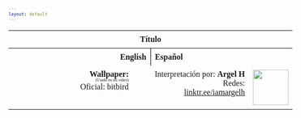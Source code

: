 ```yaml
---
layout: default
---
```

<html>
   <!-- VARIABLES -->
   <script>
      //
      //CANCION
      var cancion = "AJR - The Dumb Song";
      //
      //WALLPAPER
      var titulo = "Artstation";
      var texto = "Yun Yin";
      var wfuente = "";
      //
      //PISTAS
      var vocals = "";
      var instrumental = "";
      //
      //ARTISTA 1
      var artist = "AJR";
      var tidal = "a";
      var spotify = "";
      var instagram = "";
      var twitter = "";
      var soundcloud = "";
      var website = "";
      var facebook = "";
      var youtube = "";
      var discord = "";
      //
      //ARTISTA 2
      var artist2 = "";
      var tidal2 = "";
      var spotify2 = "";
      var instagram2 = "";
      var twitter2 = "";
      var soundcloud2 = "";
      var website2 = "";
      var facebook2 = "";
      var youtube2 = "";
      var discord2 = "";
      //
      //ARTISTA 3
      var artist3 = "";
      var tidal3 = "";
      var spotify3 = "";
      var instagram3 = "";
      var twitter3 = "";
      var soundcloud3 = "";
      var website3 = "";
      var facebook3 = "";
      var youtube3 = "";
      var discord3 = "";
      //
   </script>
   <!-- ESTILOS -->
   <head>
      <style>
         body {
            font-family: "Times New Roman", Times, serif;
            font-size: 62.5%;
            width: 100%;
        }
        table {
            border-collapse: collapse;
            font-size: 1rem;
            width: 120ch;
        }
        th,td {
            padding: 8px;
        }
        tr td:first-child {
        text-align: right;
        }
        tr td:nth-child(2) {
        text-align: left;
        }
        .titulo {
            text-align: center;
        }
        .ingles {
            text-align: right;
            width: 50%;
        }
         .espanol {
         text-align: left;
         width: 50%;
         }
         .borde-derecho {
         border-right: 1px solid black;
         }
         .mitad-tamano {
         font-size: 50%;
         display: block;
         margin-top: -2px;
         margin-bottom: 0px;
         }
         .top-align {
         vertical-align: top;
         }
         .align-left{
            text-align: left;
         }
         .mid-align {
         vertical-align: middle;
         }
         .tab { 
            display:inline-block; 
            margin-left: 1.5rem; 
        }
      </style>
   </head>
   <!-- CUERPO CON LA TABLA -->
   <body>
      <table>
         <tr>
            <th colspan="4" class="titulo">Título</th>
         </tr>
         <tr>
            <th colspan="2" class="ingles borde-derecho">English</th>
            <th colspan="2" class="espanol">Español</th>
         </tr>
           <!-- INSERTE AQUI LA LETRA <th colspan="2"> -->
         <tr>
            <td class="top-align align-left"><span id="spanWallpaper"><b>Wallpaper:</b><span class="mitad-tamano">(Usado en mi
               video)</span><span id="FuenteW1">Oficial: bitbird</span></span>
            </td>
            <td class="top-align" style="text-align: left;"><span id="UrlsArtista1"></span></td>
            <td class="top-align" style="text-align: right;">Interpretación por: <b>Argel H</b><br>Redes:<br><a
               href="https://linktr.ee/iamargelh">linktr.ee/iamargelh</a></td>
            <td class="mid-align align-left"><img src="/resources/g6qk73.gif" width="70ch"></td>
         </tr>
      </table>
      <!-- INFIERNO DE LOS SCIRPT -->
      <script>
         var tituloc = document.querySelector(".titulo");
         tituloc.textContent = cancion;
         tituloc.style.textAlign = "center";
         var fuenteW1 = document.getElementById("FuenteW1");
         fuenteW1.innerHTML = titulo + ": ";
         var enlace = document.createElement("a");
         if (wfuente) {
             enlace.href = wfuente;
         }
         enlace.textContent = texto;
         enlace.style.fontStyle = "italic";
         fuenteW1.appendChild(enlace);
         if (vocals || instrumental) {
             var spanWallpaper = document.getElementById("spanWallpaper");
             spanWallpaper.appendChild(document.createElement("br"));
             var audiosSpan = document.createElement("span");
             audiosSpan.innerHTML = "<strong>Audios:</strong>";
             spanWallpaper.parentNode.insertBefore(audiosSpan, spanWallpaper.nextSibling);
             var extractedText = document.createElement("span");
             extractedText.textContent = "(Extraídos de la canción)";
             extractedText.style.fontSize = "50%";
             extractedText.style.display = "block";
             extractedText.style.marginTop = "-2px";
             extractedText.style.marginBottom = "0px";
             audiosSpan.appendChild(extractedText);
             if (vocals) {
                 var vocalsLink = document.createElement("a");
                 vocalsLink.href = vocals;
                 vocalsLink.textContent = "Acapella";
                 audiosSpan.appendChild(vocalsLink);
                 audiosSpan.appendChild(document.createElement("br"));
             }
             if (instrumental) {
                 var instrumentalLink = document.createElement("a");
                 instrumentalLink.href = instrumental;
                 instrumentalLink.textContent = "Instrumental";
                 audiosSpan.appendChild(instrumentalLink);
             }
         }
      </script>
      <script>
         var celdaUrlsArtista1 = document.getElementById("UrlsArtista1");
         var artistName = document.createElement("strong");
         artistName.textContent = artist + ":";
         celdaUrlsArtista1.appendChild(artistName);
         celdaUrlsArtista1.appendChild(document.createElement("br")); // AÑADE UN SALTO DE LINEA DESPUES DEL ARTISTA
         if (tidal) {
             var enlaceTidal = document.createElement("a");
             enlaceTidal.href = tidal;
             enlaceTidal.textContent = "Tidal";
             celdaUrlsArtista1.appendChild(enlaceTidal);
             celdaUrlsArtista1.appendChild(document.createElement("br"));
         }
         if (spotify) {
             var UrlsArtista1potify = document.createElement("a");
             UrlsArtista1potify.href = spotify;
             UrlsArtista1potify.textContent = "Spotify";
             celdaUrlsArtista1.appendChild(UrlsArtista1potify);
             celdaUrlsArtista1.appendChild(document.createElement("br"));
         }
         if (soundcloud) {
             var UrlsArtista1oundCloud = document.createElement("a");
             UrlsArtista1oundCloud.href = soundcloud;
             UrlsArtista1oundCloud.textContent = "SoundCloud";
             celdaUrlsArtista1.appendChild(UrlsArtista1oundCloud);
             celdaUrlsArtista1.appendChild(document.createElement("br"));
         }
         if (youtube) {
             var enlaceYouTube = document.createElement("a");
             enlaceYouTube.href = youtube;
             enlaceYouTube.textContent = "YouTube";
             celdaUrlsArtista1.appendChild(enlaceYouTube);
             celdaUrlsArtista1.appendChild(document.createElement("br"));
         }
         if (website) {
             var enlaceWebsite = document.createElement("a");
             enlaceWebsite.href = website;
             enlaceWebsite.textContent = "Website";
             celdaUrlsArtista1.appendChild(enlaceWebsite);
             celdaUrlsArtista1.appendChild(document.createElement("br"));
         }
         if (discord) {
             var enlacediscord = document.createElement("a");
             enlacediscord.href = discord;
             enlacediscord.textContent = "Discord";
             celdaUrlsArtista1.appendChild(enlacediscord);
             celdaUrlsArtista1.appendChild(document.createElement("br"));
         }
         if (instagram) {
             var enlaceInstagram = document.createElement("a");
             enlaceInstagram.href = instagram;
             enlaceInstagram.textContent = "Instagram";
             celdaUrlsArtista1.appendChild(enlaceInstagram);
             celdaUrlsArtista1.appendChild(document.createElement("br"));
         }
         if (facebook) {
             var enlaceFacebook = document.createElement("a");
             enlaceFacebook.href = facebook;
             enlaceFacebook.textContent = "Facebook";
             celdaUrlsArtista1.appendChild(enlaceFacebook);
             celdaUrlsArtista1.appendChild(document.createElement("br"));
         }
         if (twitter) {
             var enlacetwitter = document.createElement("a");
             enlacetwitter.href = twitter;
             enlacetwitter.textContent = "Twitter";
             celdaUrlsArtista1.appendChild(enlacetwitter);
         }
      </script>
      <script>
         if (artist2) {
             var celdaUrlsArtista1 = document.getElementById("UrlsArtista1");
             celdaUrlsArtista1.appendChild(document.createElement("br"));
             celdaUrlsArtista1.appendChild(document.createElement("br"));
             var celdaUrlsArtista2 = document.createElement("span");
             celdaUrlsArtista2.id = "UrlsArtista2";
             celdaUrlsArtista1.parentNode.insertBefore(celdaUrlsArtista2, celdaUrlsArtista1.nextSibling);
             var artistName2 = document.createElement("strong");
             artistName2.textContent = artist2 + ":";
             celdaUrlsArtista2.appendChild(artistName2);
             celdaUrlsArtista2.appendChild(document.createElement("br"));
             if (tidal2) {
                 var enlaceTidal = document.createElement("a");
                 enlaceTidal.href = tidal2;
                 enlaceTidal.textContent = "Tidal";
                 celdaUrlsArtista2.appendChild(enlaceTidal);
                 celdaUrlsArtista2.appendChild(document.createElement("br"));
             }
             if (spotify2) {
                 var UrlsArtista1potify = document.createElement("a");
                 UrlsArtista1potify.href = spotify2;
                 UrlsArtista1potify.textContent = "Spotify";
                 celdaUrlsArtista2.appendChild(UrlsArtista1potify);
                 celdaUrlsArtista2.appendChild(document.createElement("br"));
             }
             if (soundcloud2) {
                 var UrlsArtista1oundCloud = document.createElement("a");
                 UrlsArtista1oundCloud.href = soundcloud2;
                 UrlsArtista1oundCloud.textContent = "SoundCloud";
                 celdaUrlsArtista2.appendChild(UrlsArtista1oundCloud);
                 celdaUrlsArtista2.appendChild(document.createElement("br"));
             }
             if (youtube2) {
                 var enlaceYouTube = document.createElement("a");
                 enlaceYouTube.href = youtube2;
                 enlaceYouTube.textContent = "YouTube";
                 celdaUrlsArtista2.appendChild(enlaceYouTube);
                 celdaUrlsArtista2.appendChild(document.createElement("br"));
             }
             if (website2) {
                 var enlaceWebsite = document.createElement("a");
                 enlaceWebsite.href = website;
                 enlaceWebsite.textContent = "Website";
                 celdaUrlsArtista2.appendChild(enlaceWebsite);
                 celdaUrlsArtista2.appendChild(document.createElement("br"));
             }
             if (discord2) {
                 var enlacediscord = document.createElement("a");
                 enlacediscord.href = discord2;
                 enlacediscord.textContent = "Discord";
                 celdaUrlsArtista2.appendChild(enlacediscord);
                 celdaUrlsArtista2.appendChild(document.createElement("br"));
             }
             if (instagram) {
                 var enlaceInstagram = document.createElement("a");
                 enlaceInstagram.href = instagram;
                 enlaceInstagram.textContent = "Instagram";
                 celdaUrlsArtista2.appendChild(enlaceInstagram);
                 celdaUrlsArtista2.appendChild(document.createElement("br"));
             }
             if (facebook2) {
                 var enlaceFacebook = document.createElement("a");
                 enlaceFacebook.href = facebook2;
                 enlaceFacebook.textContent = "Facebook";
                 celdaUrlsArtista2.appendChild(enlaceFacebook);
                 celdaUrlsArtista2.appendChild(document.createElement("br"));
             }
             if (twitter2) {
                 var enlacetwitter = document.createElement("a");
                 enlacetwitter.href = twitter2;
                 enlacetwitter.textContent = "Twitter";
                 celdaUrlsArtista2.appendChild(enlacetwitter);
             }
         }
      </script>
      <script>
         if (artist3) {
             var celdaUrlsArtista2 = document.getElementById("UrlsArtista2");
             celdaUrlsArtista2.appendChild(document.createElement("br"));
             celdaUrlsArtista2.appendChild(document.createElement("br"));
             var celdaUrlsArtista3 = document.createElement("span");
             celdaUrlsArtista3.id = "UrlsArtista3";
             celdaUrlsArtista2.parentNode.insertBefore(celdaUrlsArtista3, celdaUrlsArtista2.nextSibling);
             var artistName3 = document.createElement("strong");
             artistName3.textContent = artist3 + ":";
             celdaUrlsArtista3.appendChild(artistName3);
             celdaUrlsArtista3.appendChild(document.createElement("br"));
             if (tidal3) {
                 var enlaceTidal = document.createElement("a");
                 enlaceTidal.href = tidal3;
                 enlaceTidal.textContent = "Tidal";
                 celdaUrlsArtista3.appendChild(enlaceTidal);
                 celdaUrlsArtista3.appendChild(document.createElement("br"));
             }
             if (spotify3) {
                 var UrlsArtista1potify = document.createElement("a");
                 UrlsArtista1potify.href = spotify3;
                 UrlsArtista1potify.textContent = "Spotify";
                 celdaUrlsArtista3.appendChild(UrlsArtista1potify);
                 celdaUrlsArtista3.appendChild(document.createElement("br"));
             }
             if (soundcloud3) {
                 var UrlsArtista1oundCloud = document.createElement("a");
                 UrlsArtista1oundCloud.href = soundcloud;
                 UrlsArtista1oundCloud.textContent = "SoundCloud";
                 celdaUrlsArtista3.appendChild(UrlsArtista1oundCloud);
                 celdaUrlsArtista3.appendChild(document.createElement("br"));
             }
             if (youtube) {
                 var enlaceYouTube = document.createElement("a");
                 enlaceYouTube.href = youtube;
                 enlaceYouTube.textContent = "YouTube";
                 celdaUrlsArtista3.appendChild(enlaceYouTube);
                 celdaUrlsArtista3.appendChild(document.createElement("br"));
             }
             if (website3) {
                 var enlaceWebsite = document.createElement("a");
                 enlaceWebsite.href = website3;
                 enlaceWebsite.textContent = "Website";
                 celdaUrlsArtista3.appendChild(enlaceWebsite);
                 celdaUrlsArtista3.appendChild(document.createElement("br"));
             }
             if (discord3) {
                 var enlacediscord = document.createElement("a");
                 enlacediscord.href = discord3;
                 enlacediscord.textContent = "Discord";
                 celdaUrlsArtista3.appendChild(enlacediscord);
                 celdaUrlsArtista3.appendChild(document.createElement("br"));
             }
             if (instagram3) {
                 var enlaceInstagram = document.createElement("a");
                 enlaceInstagram.href = instagram3;
                 enlaceInstagram.textContent = "Instagram";
                 celdaUrlsArtista3.appendChild(enlaceInstagram);
                 celdaUrlsArtista3.appendChild(document.createElement("br"));
             }
             if (facebook3) {
                 var enlaceFacebook = document.createElement("a");
                 enlaceFacebook.href = facebook3;
                 enlaceFacebook.textContent = "Facebook";
                 celdaUrlsArtista3.appendChild(enlaceFacebook);
                 celdaUrlsArtista3.appendChild(document.createElement("br"));
             }
             if (twitter3) {
                 var enlacetwitter = document.createElement("a");
                 enlacetwitter.href = twitter3;
                 enlacetwitter.textContent = "Twitter";
                 celdaUrlsArtista3.appendChild(enlacetwitter);
             }
         }
      </script>
   </body>
</html>